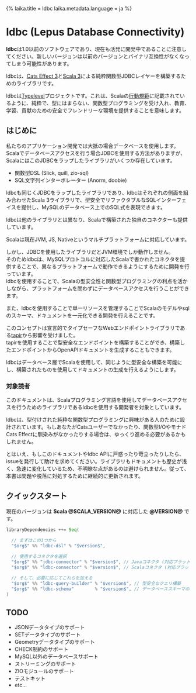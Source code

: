 {%
laika.title = ldbc
laika.metadata.language = ja
%}

# ldbc (Lepus Database Connectivity)

**ldbc**は1.0以前のソフトウェアであり、現在も活発に開発中であることに注意してください。新しいバージョンは以前のバージョンとバイナリ互換性がなくなってしまう可能性があります。

ldbcは、[Cats Effect 3](https://typelevel.org/cats-effect/)と[Scala 3](https://github.com/scala/scala3)による純粋関数型JDBCレイヤーを構築するためのライブラリです。

ldbcは[Typelevel](http://typelevel.org/)プロジェクトです。これは、Scalaの[行動規範](http://scala-lang.org/conduct.html)に記載されているように、純粋で、型にはまらない、関数型プログラミングを受け入れ、教育、学習、貢献のための安全でフレンドリーな環境を提供することを意味します。

## はじめに

私たちのアプリケーション開発では大抵の場合データベースを使用します。<br>Scalaでデータベースアクセスを行う場合JDBCを使用する方法がありますが、ScalaにはこのJDBCをラップしたライブラリがいくつか存在しています。

- 関数型DSL (Slick, quill, zio-sql)
- SQL文字列インターポレーター (Anorm, doobie)

ldbcも同じくJDBCをラップしたライブラリであり、ldbcはそれぞれの側面を組み合わせたScala 3ライブラリで、型安全でリファクタブルなSQLインターフェイスを提供し、MySQLのデータベース上でのSQL式を表現できます。

ldbcは他のライブラリとは異なり、Scalaで構築された独自のコネクターも提供しています。

Scalaは現在JVM, JS, Nativeというマルチプラットフォームに対応しています。

しかし、JDBCを使用したライブラリだとJVM環境でしか動作しません。<br>
そのためldbcは、MySQLプロトコルに対応したScalaで書かれたコネクタを提供することで、異なるプラットフォームで動作できるようにするために開発を行っています。<br>
ldbcを使用することで、Scalaの型安全性と関数型プログラミングの利点を活かしながら、プラットフォームを問わずにデータベースアクセスを行うことができます。

また、ldbcを使用することで単一リソースを管理することでScalaのモデルやsqlのスキーマ、ドキュメントを一元化できる開発を行えることです。

このコンセプトは宣言的でタイプセーフなWebエンドポイントライブラリである[tapir](https://github.com/softwaremill/tapir)から影響を受けました。<br>tapirを使用することで型安全なエンドポイントを構築することができ、構築したエンドポイントからOpenAPIドキュメントを生成することもできます。

ldbcはデータベース層でScalaを使用して、同じように型安全な構築を可能にし、構築されたものを使用してドキュメントの生成を行えるようにします。

### 対象読者

このドキュメントは、Scalaプログラミング言語を使用してデータベースアクセスを行うためのライブラリであるldbcを使用する開発者を対象としています。

ldbcは、型付けされた純粋な関数型プログラミングに興味がある人のために設計されています。もしあなたがCatsユーザーでなかったり、関数型I/OやモナドCats Effectに馴染みがなかったりする場合は、ゆっくり進める必要があるかもしれません。

とはいえ、もしこのドキュメントやldbc APIに戸惑ったり苛立ったりしたら、issueを発行して助けを求めてください。ライブラリもドキュメントも歴史が浅く、急速に変化しているため、不明瞭な点があるのは避けられません。従って、本書は問題や脱落に対処するために継続的に更新されます。

## クイックスタート

現在のバージョンは **Scala @SCALA_VERSION@** に対応した **@VERSION@** です。

```scala
libraryDependencies ++= Seq(

  // まずはこの1つから
  "$org$" %% "ldbc-dsl" % "$version$",
  
  // 使用するコネクタを選択
  "$org$" %% "jdbc-connector" % "$version$", // Javaコネクタ (対応プラットフォーム: JVM)
  "$org$" %% "ldbc-connector" % "$version$", // Scalaコネクタ (対応プラットフォーム: JVM, JS, Native)

  // そして、必要に応じてこれらを加える
  "$org$" %% "ldbc-query-builder" % "$version$", // 型安全なクエリ構築
  "$org$" %% "ldbc-schema"        % "$version$", // データベーススキーマの構築
)
```

## TODO

- JSONデータタイプのサポート
- SETデータタイプのサポート
- Geometryデータタイプのサポート
- CHECK制約のサポート
- MySQL以外のデータベースサポート
- ストリーミングのサポート
- ZIOモジュールのサポート
- テストキット
- etc...
